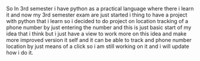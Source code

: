 So In 3rd semester i have python as a practical language where there i 
learn it and now my 3rd semester exam are just started i thing to have 
a project with python that i learn so i decided to do project on location 
tracking of a phone number by just entering the number and this is just 
basic start of my idea that i think but i just have a view to work more
on this idea and make more improved version it self and it can be able 
to track and phone number location by just means of a click so i am still
working on it and i will update how i do it.
